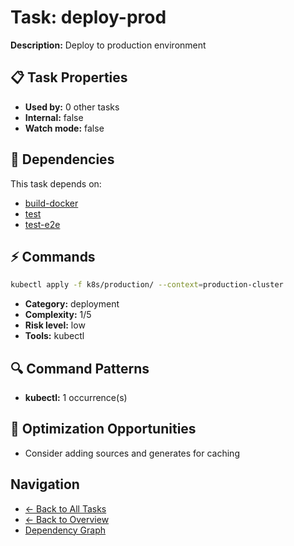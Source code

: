 # Task: deploy-prod

**Description:** Deploy to production environment

## 📋 Task Properties

- **Used by:** 0 other tasks
- **Internal:** false
- **Watch mode:** false

## 🔗 Dependencies

This task depends on:

- [build-docker](build-docker.md)
- [test](test.md)
- [test-e2e](test-e2e.md)

## ⚡ Commands

```bash
kubectl apply -f k8s/production/ --context=production-cluster
```

- **Category:** deployment
- **Complexity:** 1/5
- **Risk level:** low
- **Tools:** kubectl

## 🔍 Command Patterns

- **kubectl:** 1 occurrence(s)

## 🚀 Optimization Opportunities

- Consider adding sources and generates for caching

## Navigation

- [← Back to All Tasks](../summaries/all-tasks.md)
- [← Back to Overview](../README.md)
- [Dependency Graph](dependency-graph.md)
